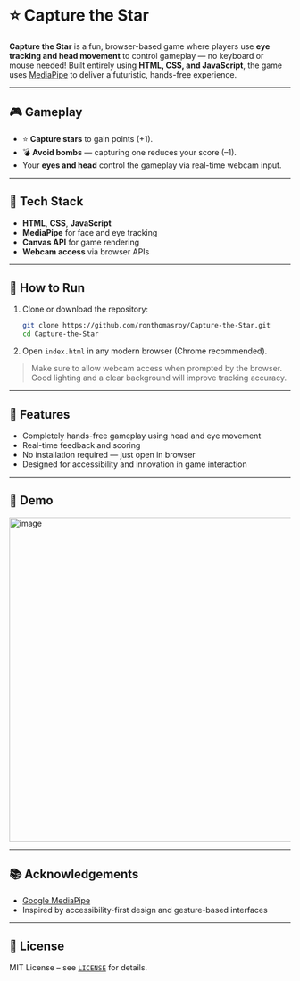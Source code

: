 # ⭐ Capture the Star

**Capture the Star** is a fun, browser-based game where players use **eye tracking and head movement** to control gameplay — no keyboard or mouse needed! Built entirely using **HTML, CSS, and JavaScript**, the game uses [MediaPipe](https://github.com/google/mediapipe) to deliver a futuristic, hands-free experience.

---

## 🎮 Gameplay

* ⭐ **Capture stars** to gain points (+1).
* 💣 **Avoid bombs** — capturing one reduces your score (–1).
* Your **eyes and head** control the gameplay via real-time webcam input.

---

## 🧠 Tech Stack

* **HTML**, **CSS**, **JavaScript**
* **MediaPipe** for face and eye tracking
* **Canvas API** for game rendering
* **Webcam access** via browser APIs

---

## 🚀 How to Run

1. Clone or download the repository:

   ```bash
   git clone https://github.com/ronthomasroy/Capture-the-Star.git
   cd Capture-the-Star
   ```

2. Open `index.html` in any modern browser (Chrome recommended).

> Make sure to allow webcam access when prompted by the browser. Good lighting and a clear background will improve tracking accuracy.

---

## 🧩 Features

* Completely hands-free gameplay using head and eye movement
* Real-time feedback and scoring
* No installation required — just open in browser
* Designed for accessibility and innovation in game interaction

---

## 📸 Demo

<img width="808" height="581" alt="image" src="https://github.com/user-attachments/assets/fa1cd353-4249-481d-861c-fbcb60f7cf7c" />


---

## 📚 Acknowledgements

* [Google MediaPipe](https://github.com/google/mediapipe)
* Inspired by accessibility-first design and gesture-based interfaces

---

## 📄 License

MIT License – see [`LICENSE`](LICENSE) for details.
